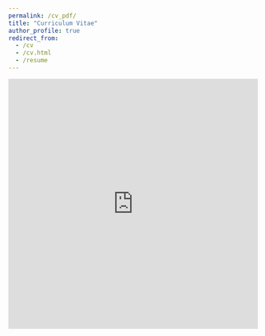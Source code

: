 ```yaml
---
permalink: /cv_pdf/
title: "Curriculum Vitae"
author_profile: true
redirect_from: 
  - /cv
  - /cv.html
  - /resume
---
```


<embed src="https://www.adtma.pw/assets/pdfs/AdiatmaResume.pdf" width="500" height="500" type='application/pdf'>